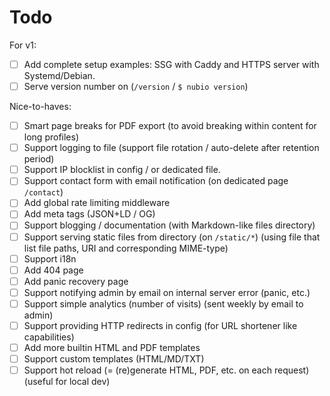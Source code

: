 # Todo

For v1:
- [ ] Add complete setup examples: SSG with Caddy and HTTPS server with Systemd/Debian.
- [ ] Serve version number on (`/version` / `$ nubio version`)

Nice-to-haves:
- [ ] Smart page breaks for PDF export (to avoid breaking within content for long profiles)
- [ ] Support logging to file (support file rotation / auto-delete after retention period)
- [ ] Support IP blocklist in config / or dedicated file.
- [ ] Support contact form with email notification (on dedicated page `/contact`)
- [ ] Add global rate limiting middleware
- [ ] Add meta tags (JSON+LD / OG)
- [ ] Support blogging / documentation (with Markdown-like files directory)
- [ ] Support serving static files from directory (on `/static/*`) (using file that list file paths, URI and corresponding MIME-type)
- [ ] Support i18n
- [ ] Add 404 page
- [ ] Add panic recovery page
- [ ] Support notifying admin by email on internal server error (panic, etc.)
- [ ] Support simple analytics (number of visits) (sent weekly by email to admin)
- [ ] Support providing HTTP redirects in config (for URL shortener like capabilities)
- [ ] Add more builtin HTML and PDF templates
- [ ] Support custom templates (HTML/MD/TXT)
- [ ] Support hot reload (= (re)generate HTML, PDF, etc. on each request) (useful for local dev)
